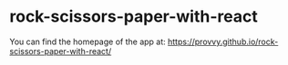 # rock-scissors-paper-with-react

You can find the homepage of the app at: https://provvy.github.io/rock-scissors-paper-with-react/
